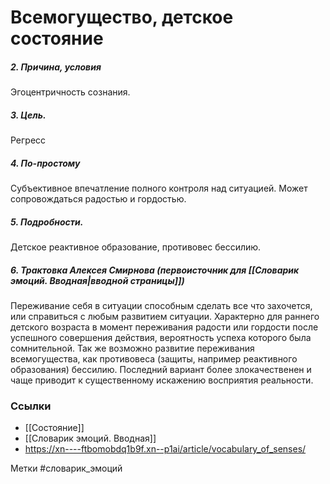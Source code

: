 #  Всемогущество, детское состояние

##### 2. Причина, условия
Эгоцентричность сознания.

##### 3. Цель.
Регресс

##### 4. По-простому
Субъективное впечатление полного контроля над ситуацией. Может сопровождаться радостью и гордостью.

##### 5. Подробности.
Детское реактивное образование, противовес бессилию.

##### 6. Трактовка Алексея Смирнова (первоисточник для [[Словарик эмоций. Вводная|вводной страницы]])
Переживание себя в ситуации способным сделать все что захочется, или справиться с любым развитием ситуации. Характерно для раннего детского возраста в момент переживания радости или гордости после успешного совершения действия, вероятность успеха которого была сомнительной. Так же возможно развитие переживания всемогущества, как противовеса (защиты, например реактивного образования) бессилию. Последний вариант более злокачественен и чаще приводит к существенному искажению восприятия реальности.


### Ссылки
- [[Состояние]]
- [[Словарик эмоций. Вводная]]
- https://xn----ftbomobdq1b9f.xn--p1ai/article/vocabulary_of_senses/

Метки #словарик_эмоций 


